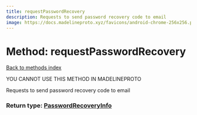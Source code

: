 ```yaml
---
title: requestPasswordRecovery
description: Requests to send password recovery code to email
image: https://docs.madelineproto.xyz/favicons/android-chrome-256x256.png
---
```

# Method: requestPasswordRecovery  
[Back to methods index](index.md)


YOU CANNOT USE THIS METHOD IN MADELINEPROTO


Requests to send password recovery code to email



### Return type: [PasswordRecoveryInfo](../types/PasswordRecoveryInfo.md)

